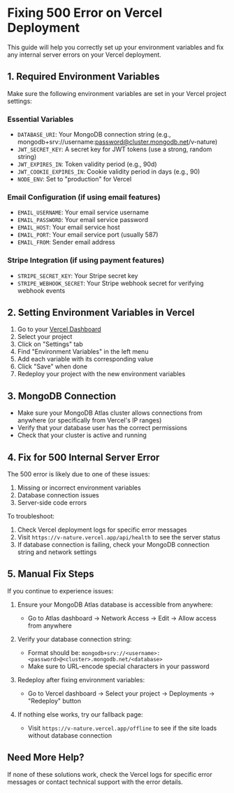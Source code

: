 # Fixing 500 Error on Vercel Deployment

This guide will help you correctly set up your environment variables and fix any internal server errors on your Vercel deployment.

## 1. Required Environment Variables

Make sure the following environment variables are set in your Vercel project settings:

### Essential Variables
- `DATABASE_URI`: Your MongoDB connection string (e.g., mongodb+srv://username:password@cluster.mongodb.net/v-nature)
- `JWT_SECRET_KEY`: A secret key for JWT tokens (use a strong, random string)
- `JWT_EXPIRES_IN`: Token validity period (e.g., 90d)
- `JWT_COOKIE_EXPIRES_IN`: Cookie validity period in days (e.g., 90)
- `NODE_ENV`: Set to "production" for Vercel

### Email Configuration (if using email features)
- `EMAIL_USERNAME`: Your email service username
- `EMAIL_PASSWORD`: Your email service password
- `EMAIL_HOST`: Your email service host
- `EMAIL_PORT`: Your email service port (usually 587)
- `EMAIL_FROM`: Sender email address

### Stripe Integration (if using payment features)
- `STRIPE_SECRET_KEY`: Your Stripe secret key
- `STRIPE_WEBHOOK_SECRET`: Your Stripe webhook secret for verifying webhook events

## 2. Setting Environment Variables in Vercel

1. Go to your [Vercel Dashboard](https://vercel.com/dashboard)
2. Select your project
3. Click on "Settings" tab
4. Find "Environment Variables" in the left menu
5. Add each variable with its corresponding value
6. Click "Save" when done
7. Redeploy your project with the new environment variables

## 3. MongoDB Connection

- Make sure your MongoDB Atlas cluster allows connections from anywhere (or specifically from Vercel's IP ranges)
- Verify that your database user has the correct permissions
- Check that your cluster is active and running

## 4. Fix for 500 Internal Server Error

The 500 error is likely due to one of these issues:

1. Missing or incorrect environment variables
2. Database connection issues
3. Server-side code errors

To troubleshoot:

1. Check Vercel deployment logs for specific error messages
2. Visit `https://v-nature.vercel.app/api/health` to see the server status
3. If database connection is failing, check your MongoDB connection string and network settings

## 5. Manual Fix Steps

If you continue to experience issues:

1. Ensure your MongoDB Atlas database is accessible from anywhere:
   - Go to Atlas dashboard → Network Access → Edit → Allow access from anywhere

2. Verify your database connection string:
   - Format should be: `mongodb+srv://<username>:<password>@<cluster>.mongodb.net/<database>`
   - Make sure to URL-encode special characters in your password

3. Redeploy after fixing environment variables:
   - Go to Vercel dashboard → Select your project → Deployments → "Redeploy" button

4. If nothing else works, try our fallback page:
   - Visit `https://v-nature.vercel.app/offline` to see if the site loads without database connection

## Need More Help?

If none of these solutions work, check the Vercel logs for specific error messages or contact technical support with the error details.
